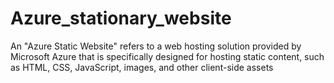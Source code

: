 # Azure_stationary_website
 An "Azure Static Website" refers to a web hosting solution provided by Microsoft Azure that is specifically designed for hosting static content, such as HTML, CSS, JavaScript, images, and other client-side assets
